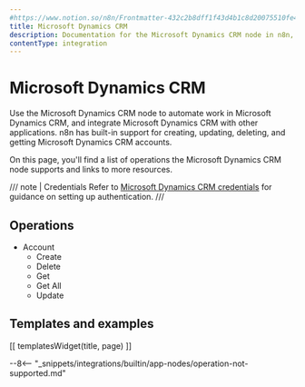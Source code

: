 ```yaml
---
#https://www.notion.so/n8n/Frontmatter-432c2b8dff1f43d4b1c8d20075510fe4
title: Microsoft Dynamics CRM
description: Documentation for the Microsoft Dynamics CRM node in n8n, a workflow automation platform. Includes details of operations and configuration, and links to examples and credentials information.
contentType: integration
---
```


# Microsoft Dynamics CRM

Use the Microsoft Dynamics CRM node to automate work in Microsoft Dynamics CRM, and integrate Microsoft Dynamics CRM with other applications. n8n has built-in support for  creating, updating, deleting, and getting Microsoft Dynamics CRM accounts. 

On this page, you'll find a list of operations the Microsoft Dynamics CRM node supports and links to more resources.

/// note | Credentials
Refer to [Microsoft Dynamics CRM credentials](/integrations/builtin/credentials/microsoft/) for guidance on setting up authentication. 
///

## Operations

* Account
    * Create
    * Delete
    * Get
    * Get All
    * Update

## Templates and examples

<!-- see https://www.notion.so/n8n/Pull-in-templates-for-the-integrations-pages-37c716837b804d30a33b47475f6e3780 -->
[[ templatesWidget(title, page) ]]

--8<-- "_snippets/integrations/builtin/app-nodes/operation-not-supported.md"

